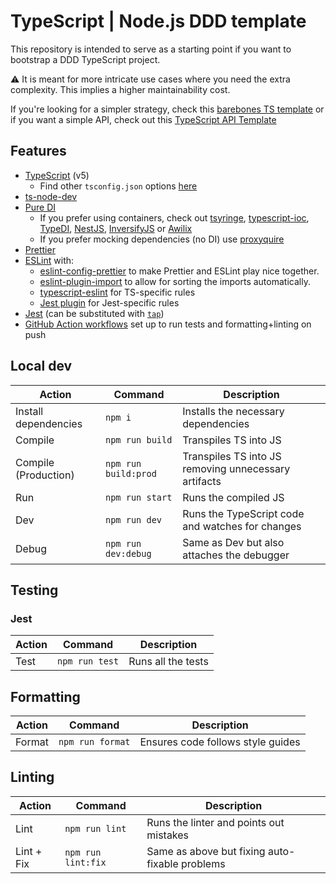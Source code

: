 # TypeScript | Node.js DDD template

This repository is intended to serve as a starting point if you want to bootstrap a DDD TypeScript project.

⚠️ It is meant for more intricate use cases where you need the extra complexity. This implies a higher maintainability cost.

If you're looking for a simpler strategy, check this [barebones TS template](https://github.com/BoscoDomingo/typescript-skeleton) or if you want a simple API, check out this [TypeScript API Template](https://github.com/BoscoDomingo/typescript-api-skeleton)

## Features

- [TypeScript](https://www.typescriptlang.org/) (v5)
  - Find other `tsconfig.json` options [here](https://github.com/tsconfig/bases#centralized-recommendations-for-tsconfig-bases)
- [ts-node-dev](https://github.com/wclr/ts-node-dev)
- [Pure DI](https://blog.ploeh.dk/2014/06/10/pure-di/)
  - If you prefer using containers, check out [tsyringe](https://github.com/microsoft/tsyringe), [typescript-ioc](https://www.npmjs.com/package/typescript-ioc), [TypeDI](https://github.com/typestack/typedi), [NestJS](https://nestjs.com/), [InversifyJS](https://inversify.io/) or [Awilix](https://github.com/jeffijoe/awilix)
  - If you prefer mocking dependencies (no DI) use [proxyquire](https://www.npmjs.com/package/proxyquire)
- [Prettier](https://prettier.io/)
- [ESLint](https://eslint.org/) with:
  - [eslint-config-prettier](https://github.com/prettier/eslint-config-prettier) to make Prettier and ESLint play nice together.
  - [eslint-plugin-import](https://github.com/import-js/eslint-plugin-import) to allow for sorting the imports automatically.
  - [typescript-eslint](https://typescript-eslint.io/) for TS-specific rules
  - [Jest plugin](https://www.npmjs.com/package/eslint-plugin-jest) for Jest-specific rules
- [Jest](https://jestjs.io) (can be substituted with [`tap`](https://www.npmjs.com/package/tap))
- [GitHub Action workflows](https://github.com/features/actions) set up to run tests and formatting+linting on push

## Local dev

| Action               | Command              | Description                                          |
| -------------------- | -------------------- | ---------------------------------------------------- |
| Install dependencies | `npm i`              | Installs the necessary dependencies                  |
| Compile              | `npm run build`      | Transpiles TS into JS                                |
| Compile (Production) | `npm run build:prod` | Transpiles TS into JS removing unnecessary artifacts |
| Run                  | `npm run start`      | Runs the compiled JS                                 |
| Dev                  | `npm run dev`        | Runs the TypeScript code and watches for changes     |
| Debug                | `npm run dev:debug`  | Same as Dev but also attaches the debugger           |

## Testing

### Jest
| Action | Command        | Description        |
| ------ | -------------- | ------------------ |
| Test   | `npm run test` | Runs all the tests |

## Formatting
| Action | Command          | Description                       |
| ------ | ---------------- | --------------------------------- |
| Format | `npm run format` | Ensures code follows style guides |


## Linting
| Action     | Command            | Description                                    |
| ---------- | ------------------ | ---------------------------------------------- |
| Lint       | `npm run lint`     | Runs the linter and points out mistakes        |
| Lint + Fix | `npm run lint:fix` | Same as above but fixing auto-fixable problems |

